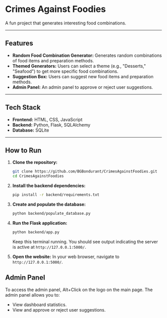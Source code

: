 # Crimes Against Foodies

A fun project that generates interesting food combinations.

---

## Features

* **Random Food Combination Generator:** Generates random combinations of food items and preparation methods.
* **Themed Generators:** Users can select a theme (e.g., "Desserts," "Seafood") to get more specific food combinations.
* **Suggestion Box:** Users can suggest new food items and preparation methods.
* **Admin Panel:** An admin panel to approve or reject user suggestions.

---

## Tech Stack

* **Frontend:** HTML, CSS, JavaScript
* **Backend:** Python, Flask, SQLAlchemy
* **Database:** SQLite

---

## How to Run

1.  **Clone the repository:**
    ```bash
    git clone https://github.com/BGBondurant/CrimesAgainstFoodies.git
    cd CrimesAgainstFoodies
    ```

2.  **Install the backend dependencies:**
    ```bash
    pip install -r backend/requirements.txt
    ```

3.  **Create and populate the database:**
    ```bash
    python backend/populate_database.py
    ```

4.  **Run the Flask application:**
    ```bash
    python backend/app.py
    ```

    Keep this terminal running. You should see output indicating the server is active at `http://127.0.0.1:5000/`.

5.  **Open the website:**
    In your web browser, navigate to `http://127.0.0.1:5000/`.

## Admin Panel

To access the admin panel, Alt+Click on the logo on the main page. The admin panel allows you to:

* View dashboard statistics.
* View and approve or reject user suggestions.

